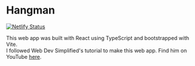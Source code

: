 # Hangman

[![Netlify Status](https://api.netlify.com/api/v1/badges/ea3aa7ce-0889-4b7e-8ede-98de8d2d99fc/deploy-status)](https://app.netlify.com/sites/hangman-react-ts/deploys)

This web app was built with React using TypeScript and bootstrapped with Vite.  
I followed Web Dev Simplified's tutorial to make this web app. Find him on YouTube [here](https://www.youtube.com/@WebDevSimplified).

